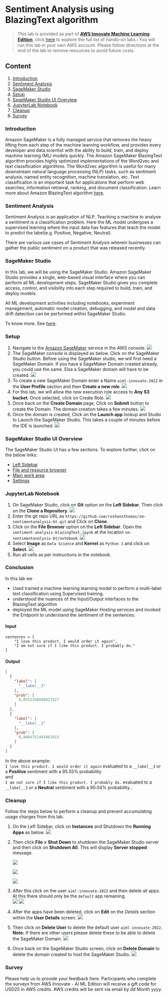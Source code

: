 # Sentiment Analysis using BlazingText algorithm

>This lab is provided as part of **[AWS Innovate Machine Learning Edition](https://aws.amazon.com/events/aws-innovate/machine-learning/)**, click [here](https://github.com/roshansthomas/aws-innovate-ai-ml-2022) to explore the full list of hands-on labs
:information_source:
 You will run this lab in your own AWS account. Please follow directions
 at the end of the lab to remove resources to avoid future costs.

 ## Content
 1. [Introduction](https://github.com/roshansthomas/sm-sentimentanalysis-bt#introduction)
 2. [Sentiment Analysis](https://github.com/roshansthomas/sm-sentimentanalysis-bt#sentiment-analysis)
 3. [SageMaker Studio](https://github.com/roshansthomas/sm-sentimentanalysis-bt#sagemaker-studio)
 4. [Setup](https://github.com/roshansthomas/sm-sentimentanalysis-bt#setup)
 5. [SageMaker Studio UI Overview](https://github.com/roshansthomas/sm-sentimentanalysis-bt#sagemaker-studio-ui-overview)
 6. [JupyterLab Notebook](https://github.com/roshansthomas/sm-sentimentanalysis-bt#jupyterlab-notebook)
 7. [Cleanup](https://github.com/roshansthomas/sm-sentimentanalysis-bt#cleanup)
 8. [Survey](https://github.com/roshansthomas/sm-sentimentanalysis-bt#survey)

### Introduction

Amazon SageMaker is a fully managed service that removes the heavy lifting from each step of the machine learning workflow, and provides every developer and data scientist with the ability to build, train, and deploy machine learning (ML) models quickly.
The Amazon SageMaker BlazingText algorithm provides highly optimized implementations of the Word2vec and text classification algorithms. The Word2vec algorithm is useful for many downstream natural language processing (NLP) tasks, such as sentiment analysis, named entity recognition, machine translation, etc. Text classification is an important task for applications that perform web searches, information retrieval, ranking, and document classification.
Learn more about Amazon BlazingText algorithm [here](https://docs.aws.amazon.com/sagemaker/latest/dg/blazingtext.html).

### Sentiment Analysis
Sentiment Analysis is an application of NLP. Teaching a machine to analyse a sentiment is a classification problem. 
Here the ML model undergoes a supervised learning where the input data has features that teach the model to predict the label(e.g. Positive, Negative, Neutral).

There are various use cases of Sentiment Analysis wherein businesses can gather the public sentiment on a product that was released recently.

###  SageMaker Studio
In this lab, we will be using the SageMaker Studio. Amazon SageMaker Studio provides a single, web-based visual interface where you can perform all ML development steps. SageMaker Studio gives you complete access, control, and visibility into each step required to build, train, and deploy models.

All ML development activities including notebooks, experiment management, automatic model creation, debugging, and model and data drift detection can be performed within SageMaker Studio.

To know more. See [here](https://docs.aws.amazon.com/sagemaker/latest/dg/studio.html).

###  Setup

1. Navigate to the [Amazon SageMaker](https://console.aws.amazon.com/sagemaker/home) service in the AWS console.
    ![](images/searchsagemaker.png)
2. The SageMaker console is displayed as below. Click on the SageMaker Studio button. Before using the SageMaker studio, we will first need a SageMaker Domain. If you have a SageMaker Domain created already, you could use the same. Else a SageMaker domain will have to be created.
    ![](images/smconsole.png)
3. To create a new SageMaker Domain enter a Name ``aiml-innovate-2022`` in the **User Profile** section and then **Create a new role**.
    ![](images/createdomain.png)
4. For this lab, we will allow the new execution role access to **Any S3 bucket**. Once selected, click on Create Role.
    ![](images/createsmrole.png)
5. Once back on the **Create Domain** page, Click on **Submit** button to create the Domain. The domain creation takes a few minutes.
    ![](images/hitsubmitsmdomain.png)
6. Once the domain is created, Click on the **Launch app** lookup and Studio to Launch the SageMaker Studio. This takes a couple of minutes before the IDE is launched.
    ![](images/launchstudio.png)

### SageMaker Studio UI Overview

The SageMaker Studio UI has a few sections. To explore further, click on the below links:
* [Left Sidebar](https://docs.aws.amazon.com/sagemaker/latest/dg/studio-ui.html#studio-ui-nav-bar)
* [File and resource browser](https://docs.aws.amazon.com/sagemaker/latest/dg/studio-ui.html#studio-ui-browser)
* [Main work area](https://docs.aws.amazon.com/sagemaker/latest/dg/studio-ui.html#studio-ui-work)
* [Settings](https://docs.aws.amazon.com/sagemaker/latest/dg/studio-ui.html#studio-ui-prefs)

### JupyterLab Notebook

1. On SageMaker Studio, click on **Git** option on the **Left Sidebar**. Then click on the **Clone a Repository**.
    ![](images/clonerepo-smstudio.png)
2. Enter the git repo URL as ``https://github.com/roshansthomas/sm-sentimentanalysis-bt.git`` and Click on **Clone**.
3. Click on the **File Browser** option on the **Left Sidebar**. Open the ``sentiment-analysis-blazingText.ipynb`` at the location ``sm-sentimentanalysis-bt/notebook``.
    ![](images/notebooklocation.png)
4. Select **Image** as ``Data Science`` and **Kernel** as ``Python 3`` and click on **Select**.
    ![](images/selectkernel.png)
5. Run all cells as per instructions in the notebook.

### Conclusion
In this lab we 
- Used trained a machine learning learning model to perform a multi-label text classification using Supervised training. 
- understood the nuances of the Input/Output interfaces to the BlazingText algorithm
- deployed the ML model using SageMaker Hosting services and invoked the Endpoint to understand the sentiment of the sentences.

#### Input

```
sentences = [
    "I love this product. I would order it again",
    "I am not sure if I like this product. I probably do."
]
```
#### Output
```json
[
  {
    "label": [
      "__label__3"
    ],
    "prob": [
      0.9555298686027527
    ]
  },
  {
    "label": [
      "__label__2"
    ],
    "prob": [
      0.9004751443862915
    ]
  }
]
```

In the above example:<br/>
```I love this product. I would order it again``` evaluated to a ```__label__3``` or a **Positive** sentiment with a 95.55% probability<br/>
and <br/>
```I am not sure if I like this product. I probably do.``` evaluated to a ```__label__2``` or a **Neutral** sentiment with a 90.04% probability..

### Cleanup
Follow the steps below to perform a cleanup and prevent accumulating usage charges from this lab.
1. On the Left Sidebar, click on **Instances** and Shutdown the **Running Apps** as below.
    ![](images/shutdownrunningapps.png)
2. Then click **File > Shut Down** to shutdown the SageMaker Studio server and then click on **Shutdown All**. This will display **Server stopped** message.

    ![](images/shutdownsm.png)

    ![](images/shutdownall.png)

    ![](images/serverstopped.png)
3. After this click on the user ``aiml-innovate-2022`` and then delete all apps. At this there should only be the ``default`` app remaining.    
    ![](images/userdetails.png)
    ![](images/deleteapp.png)
4.  After the apps have been deleted, click on **Edit** on the _Details_ section within the **User Details** screen.
    ![](images/userdetailsedit.png)
5. Then click on **Delete User** to delete the default user ``aiml-innovate-2022``. <br/>
**Note:** If there are other users please delete these to be able to delete the SageMaker Domain.
    ![](images/deleteuser.png)
6. Once back on the SageMaker Studio screen, click on **Delete Domain** to delete the domain created to host the SageMaker Studio.
    ![](images/deletedomain.png)

### Survey
Please help us to provide your feedback here. Participants who complete the surveys from AWS Innovate - AI ML Edition will receive a gift code for USD25 in AWS credits. AWS credits will be sent via email by dd Month yyyy.
